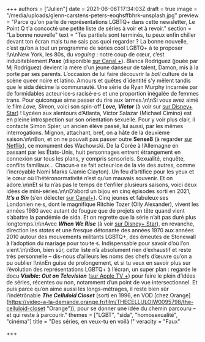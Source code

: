+++
authors = ["Julien"]
date = 2021-06-06T17:34:03Z
draft = true
image = "/media/uploads/glenn-carstens-peters-eoqhsffbhrk-unsplash.jpg"
preview = "Parce qu'on parle de représentations LGBTQ+ dans cette newsletter, Le Point Q t'a concocté une petite liste de séries à voir et à revoir."
section = "La bonne nouvelle"
text = "Tes partiels sont terminés, tu peux enfin chiller devant ton écran mais tu ne sais pas quoi regarder ? La bonne nouvelle, c’est qu’on a tout un programme de séries cool LGBTQ+ à te proposer !\n\nNew York, les 80s, du _voguing_ : notre coup de cœur, c’est indubitablement **_Pose_** (disponible [sur Canal +](https://www.canalplus.com/series/pose/h/9955380_50001)). Blanca Rodriguez (jouée par Mj Rodriguez) devient la mère d’un jeune danseur de talent, Damon, mis à la porte par ses parents. L’occasion de lui faire découvrir la _ball_ culture de la scène queer noire et latino. Amours et quêtes d’identité s’y mêlent tandis que le sida décime la communauté. Une série de Ryan Murphy incarnée par de formidables acteur·ice·s racisé·e·s et une proportion inégalée de femmes trans. Pour quiconque aime passer du rire aux larmes.\n\nSi vous avez aimé le film _Love, Simon_, voici son spin-off **_Love, Victor_** (à voir sur [sur Disney+ Star](https://www.disneyplus.com/series/love-victor/3tV91pQuQk2K)) ! Lycéen aux alentours d’Atlanta, Victor Salazar (Michael Cimino) est en pleine introspection sur son orientation sexuelle. Pour y voir plus clair, il contacte Simon Spier, un ancien élève passé, lui aussi, par les mêmes interrogations. Mignon, attachant, bref, on a hâte de la deuxième saison.\n\nBon, et on ne pouvait pas passer outre **Sense8** (à regarder [sur Netflix](https://www.netflix.com/title/80025744)), ce monument des Wachowski. De la Corée à l’Allemagne en passant par les États-Unis, huit personnages entrent étrangement en connexion sur tous les plans, y compris sensoriels. Sexualité, enquête, conflits familiaux… Chacun·e se fait acteur·ice de la vie des autres, comme l’incroyable Nomi Marks (Jamie Clayton). Un feu d’artifice pour les yeux et le cœur où l’hétéronormativité n’est qu’un mauvais souvenir. Et on adore.\n\nEt si tu n’as pas le temps de t’enfiler plusieurs saisons, voici deux idées de mini-séries.\n\nD’abord un bijou en cinq épisodes sorti en 2021, **_It’s a Sin_** (s’en délecter [sur Canal+](https://www.canalplus.com/series/it-s-a-sin/h/15746876_50001)). Cinq jeunes et fabuleux·ses Londonien·ne·s, dont le magnifique Ritchie Tozer (Olly Alexander), vivent les années 1980 avec autant de fougue que de projets en tête quand vient s’abattre la pandémie de sida. Et on regrette que la série n’ait pas duré plus longtemps.\n\nAvec **_When We Rise_** (à voir [sur Disney+ Star](https://www.disneyplus.com/fr-fr/series/when-we-rise/4ofUf6ipTkV5)), en revanche, direction les _states_ et une fresque détonante des années 1970 aux années 2010 autour des mouvements militants LGBTQ+, des émeutes de Stonewall à l’adoption du mariage pour tou·te·s. Indispensable pour savoir d’où l’on vient.\n\nBon, bien sûr, cette liste n’a absolument rien d’exhaustif et reste très personnelle – dis-nous d’ailleurs les noms des chefs d’œuvre qu’on a pu oublier !\n\nEn guise de prolongement, et si tu veux en savoir plus sur l’évolution des représentations LGBTQ+ à l’écran, un super plan : regarde le docu **_Visible: Out on Television_** ([sur Apple TV +](https://tv.apple.com/fr/show/visible-out-on-television/umc.cmc.1zkna505r4jre6fh7mjcncio0)) pour faire le plein d’idées de séries, récentes ou non, notamment d’un point de vue intersectionnel. Et puis parce qu’on aime aussi les longs-métrages, il reste bien sûr l’indétrônable **_The Celluloid Closet_** (sorti en 1996, en VOD [chez Orange](https://video-a-la-demande.orange.fr/film/THECELLULOIW0095798/the-celluloid-closet \"Orange\")), pour se donner une idée du chemin parcouru – et qui reste à parcourir."
themes = ["LGBT", "sida", "homosexualité", "cinéma"]
title = "Des séries, en veux-tu en voilà !"
veracity = "Faux"

+++
